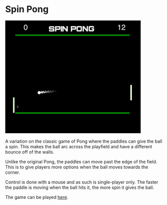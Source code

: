 # Spin Pong

![pong]

[pong]: ./images/pong.gif

A variation on the classic game of Pong where the paddles can give the ball a spin. This makes the ball arc across the playfield and have a different bounce off of the walls.

Unlike the original Pong, the paddles can move past the edge of the field. This is to give players more options when the ball moves towards the corner.

Control is done with a mouse and as such is single-player only. The faster the paddle is moving when the ball hits it, the more spin it gives the ball.

The game can be played [here](http://edabot.github.io/).
